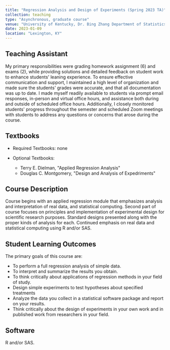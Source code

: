 ```yaml
---
title: "Regression Analysis and Design of Experiments (Spring 2023 TA)"
collection: teaching
type: "Asynchronous, graduate course"
venue: "University of Kentucky, Dr. Bing Zhang Department of Statistics"
date: 2023-01-09
location: "Lexington, KY"
---
```


## Teaching Assistant
My primary responsibilities were grading homework assignment (6) and exams (2), while providing solutions and detailed feedback on student work to enhance students' leaning experience. To ensure effective communication and support, I maintained a high level of organization and made sure the students' grades were accurate, and that all documentation was up to date. I made myself readily available to students via prompt email responses, in-person and virtual office hours, and assistance both during and outside of scheduled office hours. Additionally, I closely monitored students' progress throughout the semester and scheduled Zoom meetings with students to address any questions or concerns that arose during the course.

## Textbooks
* Required Textbooks: none
* Optional Textbooks:

     + Terry E. Dielman, "Applied Regression Analysis"
     + Douglas C. Montgomery, "Design and Analysis of Expedriments"

## Course Description
Course begins with an applied regression module that emphasizes analysis and interpretation of real data, and statistical computing. Second part of course focuses on principles and implementation of experimental design for scientific research purposes. Standard designs presented along with the proper kinds of analysis for each. Continued emphasis on real data and statistical computing using R and/or SAS.

## Student Learning Outcomes
The primary goals of this course are:

* To perform a full regression analysis of simple data.
* To interpret and summarize the results you obtain.
* To think critically about applications of regression methods in your field of study.
* Design simple experiments to test hypotheses about specified treatments
* Analyze the data you collect in a statistical software package and report on your results.
* Think critically about the design of experiments in your own work and in published work from researchers in your field. 

## Software
R and/or SAS.
